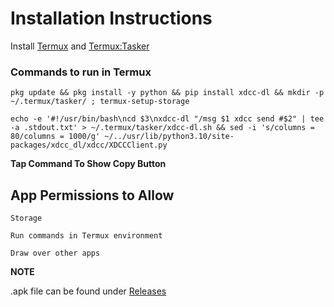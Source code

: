 # Installation Instructions

Install [Termux](https://f-droid.org/en/packages/com.termux/) and [Termux:Tasker](https://f-droid.org/en/packages/com.termux.tasker/)

### Commands to run in Termux

```
pkg update && pkg install -y python && pip install xdcc-dl && mkdir -p ~/.termux/tasker/ ; termux-setup-storage
```

```
echo -e '#!/usr/bin/bash\ncd $3\nxdcc-dl "/msg $1 xdcc send #$2" | tee -a .stdout.txt' > ~/.termux/tasker/xdcc-dl.sh && sed -i 's/columns = 80/columns = 1000/g' ~/../usr/lib/python3.10/site-packages/xdcc_dl/xdcc/XDCCClient.py
```

**Tap Command To Show Copy Button**

## App Permissions to Allow

`Storage`

`Run commands in Termux environment`

`Draw over other apps`

**NOTE**

.apk file can be found under [Releases](https://github.com/burgersc12/AnIRC/releases)
